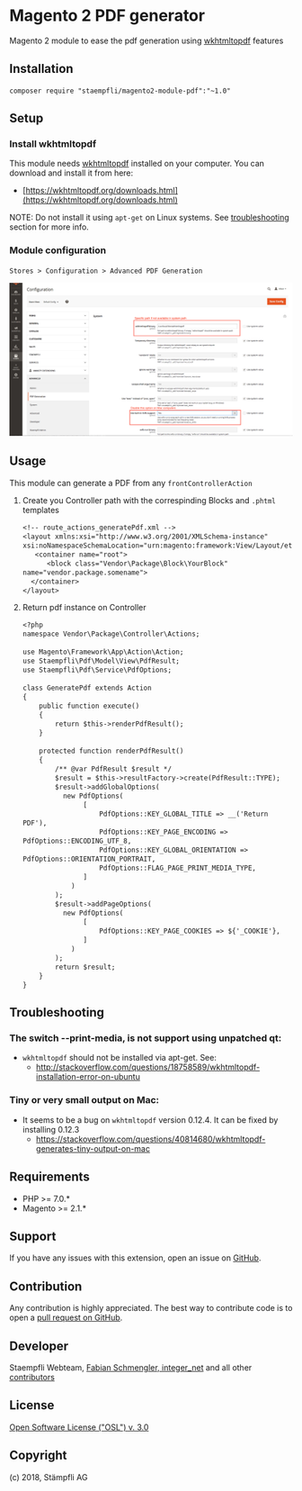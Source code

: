 # Magento 2 PDF generator

Magento 2 module to ease the pdf generation using [wkhtmltopdf](https://wkhtmltopdf.org/) features

## Installation

```
composer require "staempfli/magento2-module-pdf":"~1.0"
```

## Setup

### Install wkhtmltopdf
This module needs [wkhtmltopdf](https://wkhtmltopdf.org/) installed on your computer. You can download and install it from here:

* [https://wkhtmltopdf.org/downloads.html](https://wkhtmltopdf.org/downloads.html)

NOTE: Do not install it using `apt-get` on Linux systems. See [troubleshooting](#Troubleshooting) section for more info.

### Module configuration

`Stores > Configuration > Advanced PDF Generation`

![Admin Configuration](docs/img/config.png)


## Usage

This module can generate a PDF from any `frontControllerAction`

1. Create you Controller path with the correspinding Blocks and `.phtml` templates

	```
	<!-- route_actions_generatePdf.xml -->
	<layout xmlns:xsi="http://www.w3.org/2001/XMLSchema-instance" xsi:noNamespaceSchemaLocation="urn:magento:framework:View/Layout/etc/layout_generic.xsd">
 	   <container name="root">
  	      <block class="Vendor\Package\Block\YourBlock" name="vendor.package.somename">
  	  </container>
	</layout>
	```

2. Return pdf instance on Controller

	```
	<?php
	namespace Vendor\Package\Controller\Actions;

	use Magento\Framework\App\Action\Action;
	use Staempfli\Pdf\Model\View\PdfResult;
	use Staempfli\Pdf\Service\PdfOptions;

	class GeneratePdf extends Action
	{
   		public function execute()
    	{
        	return $this->renderPdfResult();
    	}

    	protected function renderPdfResult()
    	{
        	/** @var PdfResult $result */
        	$result = $this->resultFactory->create(PdfResult::TYPE);
        	$result->addGlobalOptions(
          	  new PdfOptions(
             	   [
             	       PdfOptions::KEY_GLOBAL_TITLE => __('Return PDF'),
             	       PdfOptions::KEY_PAGE_ENCODING => PdfOptions::ENCODING_UTF_8,
             	       PdfOptions::KEY_GLOBAL_ORIENTATION => PdfOptions::ORIENTATION_PORTRAIT,
             	       PdfOptions::FLAG_PAGE_PRINT_MEDIA_TYPE,
             	   ]
            	)
        	);
        	$result->addPageOptions(
          	  new PdfOptions(
             	   [
             	       PdfOptions::KEY_PAGE_COOKIES => ${'_COOKIE'},
             	   ]
            	)
        	);
        	return $result;
    	}
	}
	```

## Troubleshooting

### The switch --print-media, is not support using unpatched qt:

* `wkhtmltopdf` should not be installed via apt-get. See:
    * http://stackoverflow.com/questions/18758589/wkhtmltopdf-installation-error-on-ubuntu

### Tiny or very small output on Mac:

* It seems to be a bug on `wkhtmltopdf` version 0.12.4. It can be fixed by installing 0.12.3
    * https://stackoverflow.com/questions/40814680/wkhtmltopdf-generates-tiny-output-on-mac

## Requirements
- PHP >= 7.0.*
- Magento >= 2.1.*

## Support
If you have any issues with this extension, open an issue on [GitHub](https://github.com/staempfli/magento2-module-pdf/issues).

## Contribution
Any contribution is highly appreciated. The best way to contribute code is to open a [pull request on GitHub](https://help.github.com/articles/using-pull-requests).

## Developer
Staempfli Webteam, [Fabian Schmengler,  integer_net](https://github.com/schmengler) and all other [contributors](https://github.com/staempfli/magento2-module-pdf/contributors)

## License
[Open Software License ("OSL") v. 3.0](https://opensource.org/licenses/OSL-3.0)

## Copyright
(c) 2018, Stämpfli AG